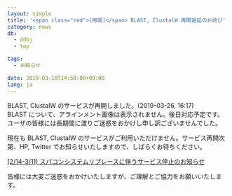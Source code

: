 ```yaml
---
layout: simple
title: '<span class="red">[再開]</span> BLAST, ClustalW 再開遅延のお詫び'
category: news
db:
  - ddbj
  - top

tags:
  - お知らせ

date: 2019-03-18T14:50:00+09:00
lang: ja
---
```


<p><span class="red">BLAST, ClustalW のサービスが再開しました。(2019-03-26, 16:17)<br>BLAST について、アラインメント画像は表示されません。後日対応予定です。<br>ユーザの皆様には長期間に渡りご迷惑をおかけし申し訳ございませんでした。</span></p>

<p>現在も BLAST, ClustalW のサービスがご利用いただけません。サービス再開次第、HP, Twitter でお知らせいたしますので、しばらくお待ちください。</p>

<p><a href="/news/ja/2019-02-07.html">(2/14-3/11) スパコンシステムリプレースに伴うサービス停止のお知らせ</a></p>

<p>皆様には大変ご迷惑をおかけいたしますが、ご理解とご協力をお願いいたします。</p>
